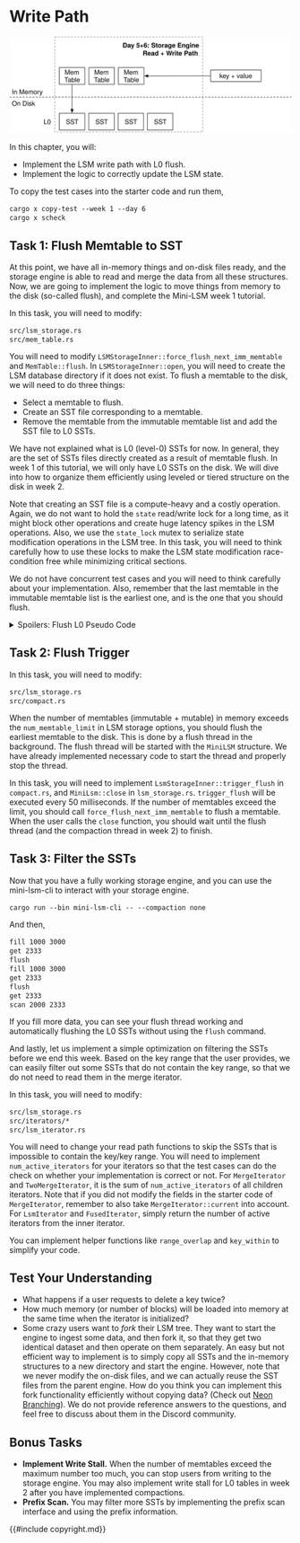 # Write Path

![Chapter Overview](./lsm-tutorial/week1-05-overview.svg)

In this chapter, you will:

* Implement the LSM write path with L0 flush.
* Implement the logic to correctly update the LSM state.


To copy the test cases into the starter code and run them,

```
cargo x copy-test --week 1 --day 6
cargo x scheck
```

## Task 1: Flush Memtable to SST

At this point, we have all in-memory things and on-disk files ready, and the storage engine is able to read and merge the data from all these structures. Now, we are going to implement the logic to move things from memory to the disk (so-called flush), and complete the Mini-LSM week 1 tutorial.

In this task, you will need to modify:

```
src/lsm_storage.rs
src/mem_table.rs
```

You will need to modify `LSMStorageInner::force_flush_next_imm_memtable` and `MemTable::flush`. In `LSMStorageInner::open`, you will need to create the LSM database directory if it does not exist. To flush a memtable to the disk, we will need to do three things:

* Select a memtable to flush.
* Create an SST file corresponding to a memtable.
* Remove the memtable from the immutable memtable list and add the SST file to L0 SSTs.

We have not explained what is L0 (level-0) SSTs for now. In general, they are the set of SSTs files directly created as a result of memtable flush. In week 1 of this tutorial, we will only have L0 SSTs on the disk. We will dive into how to organize them efficiently using leveled or tiered structure on the disk in week 2.

Note that creating an SST file is a compute-heavy and a costly operation. Again, we do not want to hold the `state` read/write lock for a long time, as it might block other operations and create huge latency spikes in the LSM operations. Also, we use the `state_lock` mutex to serialize state modification operations in the LSM tree. In this task, you will need to think carefully how to use these locks to make the LSM state modification race-condition free while minimizing critical sections.

We do not have concurrent test cases and you will need to think carefully about your implementation. Also, remember that the last memtable in the immutable memtable list is the earliest one, and is the one that you should flush.

<details>

<summary>Spoilers: Flush L0 Pseudo Code</summary>

```rust,no_run
fn flush_l0(&self) {
    let _state_lock = self.state_lock.lock();

    let memtable_to_flush;
    let snapshot = {
        let guard = self.state.read();
        memtable_to_flush = guard.imm_memtables.last();
    };

    let sst = memtable_to_flush.flush()?;

    {
        let guard = self.state.write();
        guard.imm_memtables.pop();
        guard.l0_sstables.insert(0, sst);
    };

}
```

</details>

## Task 2: Flush Trigger

In this task, you will need to modify:

```
src/lsm_storage.rs
src/compact.rs
```

When the number of memtables (immutable + mutable) in memory exceeds the `num_memtable_limit` in LSM storage options, you should flush the earliest memtable to the disk. This is done by a flush thread in the background. The flush thread will be started with the `MiniLSM` structure. We have already implemented necessary code to start the thread and properly stop the thread.

In this task, you will need to implement `LsmStorageInner::trigger_flush` in `compact.rs`, and `MiniLsm::close` in `lsm_storage.rs`. `trigger_flush` will be executed every 50 milliseconds. If the number of memtables exceed the limit, you should call `force_flush_next_imm_memtable` to flush a memtable. When the user calls the `close` function, you should wait until the flush thread (and the compaction thread in week 2) to finish.

## Task 3: Filter the SSTs

Now that you have a fully working storage engine, and you can use the mini-lsm-cli to interact with your storage engine.

```shell
cargo run --bin mini-lsm-cli -- --compaction none
```

And then,

```
fill 1000 3000
get 2333
flush
fill 1000 3000
get 2333
flush
get 2333
scan 2000 2333
```

If you fill more data, you can see your flush thread working and automatically flushing the L0 SSTs without using the `flush` command.

And lastly, let us implement a simple optimization on filtering the SSTs before we end this week. Based on the key range that the user provides, we can easily filter out some SSTs that do not contain the key range, so that we do not need to read them in the merge iterator.

In this task, you will need to modify:

```
src/lsm_storage.rs
src/iterators/*
src/lsm_iterator.rs
```

You will need to change your read path functions to skip the SSTs that is impossible to contain the key/key range. You will need to implement `num_active_iterators` for your iterators so that the test cases can do the check on whether your implementation is correct or not. For `MergeIterator` and `TwoMergeIterator`, it is the sum of `num_active_iterators` of all children iterators. Note that if you did not modify the fields in the starter code of `MergeIterator`, remember to also take `MergeIterator::current` into account. For `LsmIterator` and `FusedIterator`, simply return the number of active iterators from the inner iterator.

You can implement helper functions like `range_overlap` and `key_within` to simplify your code.

## Test Your Understanding

* What happens if a user requests to delete a key twice?
* How much memory (or number of blocks) will be loaded into memory at the same time when the iterator is initialized?
* Some crazy users want to *fork* their LSM tree. They want to start the engine to ingest some data, and then fork it, so that they get two identical dataset and then operate on them separately. An easy but not efficient way to implement is to simply copy all SSTs and the in-memory structures to a new directory and start the engine. However, note that we never modify the on-disk files, and we can actually reuse the SST files from the parent engine. How do you think you can implement this fork functionality efficiently without copying data? (Check out [Neon Branching](https://neon.tech/docs/introduction/branching)).
We do not provide reference answers to the questions, and feel free to discuss about them in the Discord community.

## Bonus Tasks

* **Implement Write Stall.** When the number of memtables exceed the maximum number too much, you can stop users from writing to the storage engine. You may also implement write stall for L0 tables in week 2 after you have implemented compactions.
* **Prefix Scan.** You may filter more SSTs by implementing the prefix scan interface and using the prefix information.

{{#include copyright.md}}
